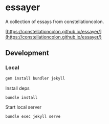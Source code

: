 # essayer

A collection of essays from constellationcolon.

[https://constellationcolon.github.io/essayer/](https://constellationcolon.github.io/essayer/)

## Development

### Local

```sh
gem install bundler jekyll
```

Install deps
```sh
bundle install
```

Start local server
```sh
bundle exec jekyll serve
```